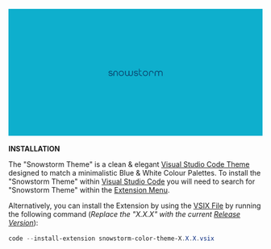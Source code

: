 <!-- markdownlint-disable-file MD041 -->
![Snowstorm](img/snowstorm_backdrop.png)

<!-- markdownlint-disable-file MD036 -->
**INSTALLATION**

The "Snowstorm Theme" is a clean & elegant [Visual Studio Code Theme][1] designed
to match a minimalistic Blue & White Colour Palettes. To install the "Snowstorm
Theme" within [Visual Studio Code][1] you will need to search for "Snowstorm
Theme" within the [Extension Menu][2].  

Alternatively, you can install the Extension by using the [VSIX File][3] by running
the following command (_Replace the "X.X.X" with the current [Release Version][4]_):

```powershell
code --install-extension snowstorm-color-theme-X.X.X.vsix
```

[1]: https://code.visualstudio.com/ "Visual Studio Code"
[2]: https://code.visualstudio.com/docs/editor/extension-marketplace "Extension Marketplace"
[3]: https://code.visualstudio.com/docs/editor/extension-marketplace#_install-from-a-vsix "VSIX File"
[4]: https://github.com/ShaidK/Snowstorm/releases "Snowstorm Project"

